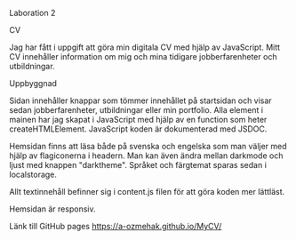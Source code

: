 Laboration 2

CV

Jag har fått i uppgift att göra min digitala CV med hjälp av JavaScript.
Mitt CV innehåller information om mig och mina tidigare jobberfarenheter och utbildningar.

Uppbyggnad 

Sidan innehåller knappar som tömmer innehållet på startsidan och visar sedan jobberfarenheter, utbildningar eller min portfolio.
Alla element i mainen har jag skapat i JavaScript med hjälp av en function som heter createHTMLElement.
JavaScript koden är dokumenterad med JSDOC. 

Hemsidan finns att läsa både på svenska och engelska som man väljer med hjälp av flagiconerna i headern.
Man kan även ändra mellan darkmode och ljust med knappen "darktheme". 
Språket och färgtemat sparas sedan i localstorage.

Allt textinnehåll befinner sig i content.js filen för att göra koden mer lättläst.

Hemsidan är responsiv. 

Länk till GitHub pages
https://a-ozmehak.github.io/MyCV/
